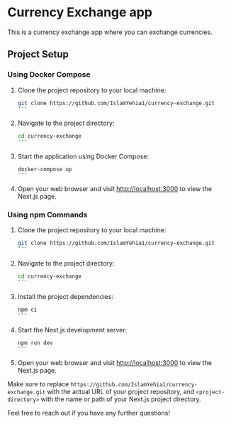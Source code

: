 # Currency Exchange app

This is a currency exchange app where you can exchange currencies.

## Project Setup

### Using Docker Compose

1. Clone the project repository to your local machine:

   ````bash
   git clone https://github.com/IslamYehia1/currency-exchange.git
   ```

   ````

2. Navigate to the project directory:

   ````bash
   cd currency-exchange
   ```

   ````

3. Start the application using Docker Compose:

   ````
   docker-compose up
   ```

   ````

4. Open your web browser and visit [http://localhost:3000](http://localhost:3000) to view the Next.js page.

### Using npm Commands

1. Clone the project repository to your local machine:

   ````bash
   git clone https://github.com/IslamYehia1/currency-exchange.git
   ```

   ````

2. Navigate to the project directory:

   ````bash
   cd currency-exchange
   ```

   ````

3. Install the project dependencies:

   ````bash
   npm ci
   ```

   ````

4. Start the Next.js development server:

   ````bash
   npm run dev
   ```

   ````

5. Open your web browser and visit [http://localhost:3000](http://localhost:3000) to view the Next.js page.

Make sure to replace `https://github.com/IslamYehia1/currency-exchange.git` with the actual URL of your project repository, and `<project-directory>` with the name or path of your Next.js project directory.

Feel free to reach out if you have any further questions!
